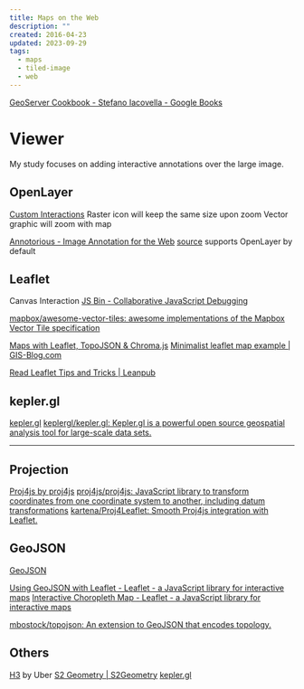 ```yaml
---
title: Maps on the Web
description: ""
created: 2016-04-23
updated: 2023-09-29
tags:
  - maps
  - tiled-image
  - web
---
```


[GeoServer Cookbook - Stefano Iacovella - Google Books](https://books.google.com.hk/books?id=oMaiBQAAQBAJ&printsec=frontcover&source=gbs_ge_summary_r&cad=0#v=onepage&q&f=false)

# Viewer

My study focuses on adding interactive annotations over the large image.

## OpenLayer

[Custom Interactions](http://openlayers.org/en/master/examples/custom-interactions.html)
Raster icon will keep the same size upon zoom
Vector graphic will zoom with map

[Annotorious - Image Annotation for the Web](http://annotorious.github.io/) [source](https://github.com/annotorious/annotorious) supports OpenLayer by default

## Leaflet

Canvas Interaction
[JS Bin - Collaborative JavaScript Debugging](http://playground-leaflet.rhcloud.com/luc/edit?html,output)

[mapbox/awesome-vector-tiles: awesome implementations of the Mapbox Vector Tile specification](https://github.com/mapbox/awesome-vector-tiles)

[Maps with Leaflet, TopoJSON & Chroma.js](http://blog.webkid.io/maps-with-leaflet-and-topojson/)
[Minimalist leaflet map example | GIS-Blog.com](http://www.gis-blog.com/minimalistic-leaflet/)

[Read Leaflet Tips and Tricks | Leanpub](https://leanpub.com/leaflet-tips-and-tricks/read)

## kepler.gl

[kepler.gl](https://kepler.gl/)
[keplergl/kepler.gl: Kepler.gl is a powerful open source geospatial analysis tool for large-scale data sets.](https://github.com/keplergl/kepler.gl)

---

## Projection

[Proj4js by proj4js](http://proj4js.org/)
[proj4js/proj4js: JavaScript library to transform coordinates from one coordinate system to another, including datum transformations](https://github.com/proj4js/proj4js)
[kartena/Proj4Leaflet: Smooth Proj4js integration with Leaflet.](https://github.com/kartena/Proj4Leaflet)

## GeoJSON

[GeoJSON](http://geojson.org/)

[Using GeoJSON with Leaflet - Leaflet - a JavaScript library for interactive maps](http://leafletjs.com/examples/geojson.html)
[Interactive Choropleth Map - Leaflet - a JavaScript library for interactive maps](http://leafletjs.com/examples/choropleth.html)

[mbostock/topojson: An extension to GeoJSON that encodes topology.](https://github.com/mbostock/topojson)

## Others

[H3](https://uber.github.io/h3/#/) by Uber
[S2 Geometry | S2Geometry](http://s2geometry.io/)
[kepler.gl](https://kepler.gl/#/)
